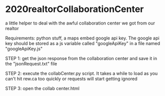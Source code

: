 # 2020realtorCollaborationCenter
a little helper to deal with the awful collaboration center we got from our realtor

Requirements:
python stuff, a maps embed google api key.
The google api key should be stored as a js variable called "googleApiKey" in a file named "googleApiKey.js"

STEP 1:
get the json response from the collaboration center and save it in the "jsonRequest.txt" file

STEP 2:
execute the collabCenter.py script. It takes a while to load as you can't hit rew.ca too quickly or requests will start getting ignored

STEP 3:
open the collab center.html
